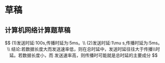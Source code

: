 # 草稿

## 计算机网络计算题草稿

$$
(1)发送时延:100s,传播时延为:5ms。\\
(2)发送时延:1\mu s,传播时延为:5ms。\\
结论:若数据长度大而发送速率低，则在总时延中，发送时延往往大于传播\\时延。若数据长度小，而
发送速率高，则传播时可能就是总时延的主要成分
$$
